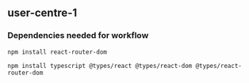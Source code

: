 ## user-centre-1
### Dependencies needed for workflow

```
npm install react-router-dom
```
```
npm install typescript @types/react @types/react-dom @types/react-router-dom
```
